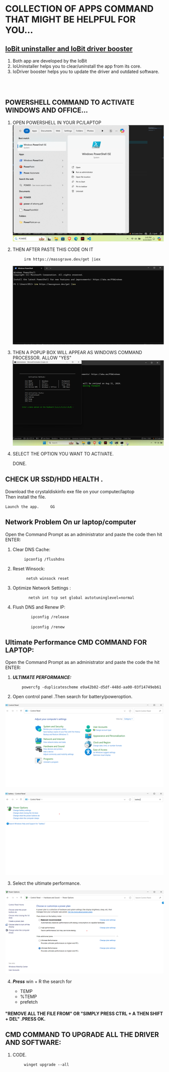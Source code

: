 # COLLECTION OF APPS COMMAND THAT MIGHT BE HELPFUL FOR YOU...

## <ins>IoBit uninstaller and IoBit driver booster</ins>

1. Both app are developed by the IoBit 
2. IoUninstaller helps you to clear/uninstall the app from its core.
3. IoDriver booster helps you to update the driver and outdated software.
<br>
<br>

## POWERSHELL COMMAND TO ACTIVATE WINDOWS AND OFFICE...

1. OPEN POWERSHELL IN YOUR PC/LAPTOP 
 ![step1](./ACTIVATOR/step1.png)

2. THEN AFTER PASTE THIS CODE ON IT     

    
            irm https://massgrave.dev/get |iex
    
    
    ![step2](./ACTIVATOR/STEP2.png)


1. THEN A POPUP BOX WILL APPEAR AS WINDOWS COMMAND PROCESSOR. ALLOW "YES"
 ![step3](./ACTIVATOR/setp3.png)


4. SELECT THE OPTION YOU WANT TO ACTIVATE.

    DONE.

## CHECK UR SSD/HDD HEALTH .

Download the crystaldiskinfo exe file on your computer/laptop<br>
Then install the file.

    Launch the app.     GG

## Network Problem On ur laptop/computer

Open the Command Prompt as an administrator and paste the code then hit ENTER:
 
 1. Clear DNS Cache:
    
             ipconfig /flushdns

2. Reset Winsock:
    
             netsh winsock reset

3. Optimize Network Settings :   
    
              netsh int tcp set global autotuninglevel=normal

4. Flush DNS and Renew IP:

               ipconfig /release

               ipconfig /renew        


## Ultimate Performance CMD COMMAND FOR LAPTOP:

Open the Command Prompt as an administrator and paste the code the hit ENTER:

 1. ***ULTIMATE PERFORMANCE:***

            powercfg -duplicatescheme e9a42b02-d5df-448d-aa00-03f14749eb61

2. Open control panel .Then search for battery/poweroption.

![controlpanel](./Performance/controlpanel.png)

![battery](./Performance/battery.png)

3. Select the ultimate performance.
    
![ultimate](./Performance/ultimateperformance.png)

4. ***Press*** win + R the search for 

    - TEMP
    - %TEMP
    - prefetch
#### "REMOVE ALL THE FILE FROM" OR "SIMPLY PRESS CTRL + A THEN SHIFT + DEL" .PRESS OK.

## CMD COMMAND TO UPGRADE ALL THE DRIVER AND SOFTWARE:

1. CODE.
           
            winget upgrade --all


